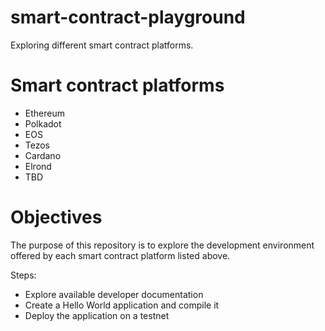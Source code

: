 # smart-contract-playground
Exploring different smart contract platforms.

# Smart contract platforms
- Ethereum
- Polkadot
- EOS
- Tezos
- Cardano
- Elrond
- TBD

# Objectives

The purpose of this repository is to explore the development environment offered by each smart contract platform listed above.

Steps:
* Explore available developer documentation
* Create a Hello World application and compile it
* Deploy the application on a testnet
